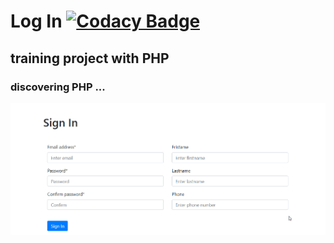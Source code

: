 # Log In [![Codacy Badge](https://api.codacy.com/project/badge/Grade/39cc1c4ab4ee401f94ff6cdd1c6de20e)](https://www.codacy.com/app/LudvigSahakyan/Starting-with-PHP?utm_source=github.com&amp;utm_medium=referral&amp;utm_content=LudvigSahakyan/Starting-with-PHP&amp;utm_campaign=Badge_Grade)

## training project with PHP 

### discovering PHP ...

![alt text](demo.gif)
